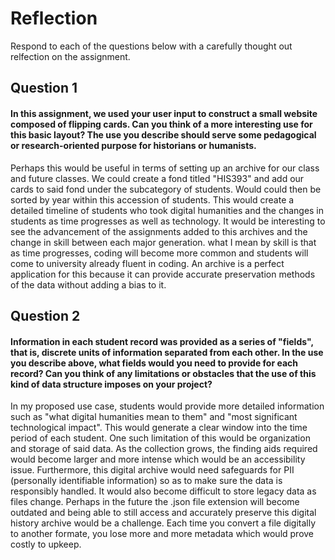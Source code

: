 # Reflection

Respond to each of the questions below with a carefully thought out relfection on the assignment.

## Question 1
#### In this assignment, we used your user input to construct a small website composed of flipping cards. Can you think of a more interesting use for this basic layout? The use you describe should serve some pedagogical or research-oriented purpose for historians or humanists.

Perhaps this would be useful in terms of setting up an archive for our class and future classes. We could create a fond titled "HIS393" and add our cards to said fond under the subcategory of students. Would could then be sorted by year within this accession of students. This would create a detailed timeline of students who took digital humanities and the changes in students as time progresses as well as technology. It would be interesting to see the advancement of the assignments added to this archives and the change in skill between each major generation. what I mean by skill is that as time progresses, coding will become more common and students will come to university already fluent in coding. An archive is a perfect application for this because it can provide accurate preservation methods of the data without adding a bias to it.


## Question 2
#### Information in each student record was provided as a series of "fields", that is, discrete units of information separated from each other. In the use you describe above, what fields would you need to provide for each record? Can you think of any limitations or obstacles that the use of this kind of data structure imposes on your project?

In my proposed use case, students would provide more detailed information such as "what digital humanities mean to them" and "most significant technological impact". This would generate a clear window into the time period of each student. One such limitation of this would be organization and storage of said data. As the collection grows, the finding aids required would become larger and more intense which would be an accessibility issue. Furthermore, this digital archive would need safeguards for PII (personally identifiable information) so as to make sure the data is responsibly handled. It would also become difficult to store legacy data as files change. Perhaps in the future the .json file extension will become outdated and being able to still access and accurately preserve this digital history archive would be a challenge. Each time you convert a file digitally to another formate, you lose more and more metadata which would prove costly to upkeep.  
